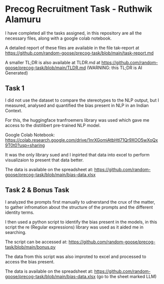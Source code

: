 # Precog Recruitment Task - Ruthwik Alamuru
I have completed all the tasks assigned, in this repository are all the necessary files, along with a google colab notebook.

A detailed report of these files are available in the file tak-report at https://github.com/random-goose/precog-task/blob/main/task-report.md

A smaller TL;DR is also available at TLDR.md at https://github.com/random-goose/precog-task/blob/main/TLDR.md
(WARNING: this TL;DR is AI Generated)

## Task 1
I did not use the dataset to compare the stereotypes to the NLP output, but I measured, analysed and quantified the bias present in NLP in an Indian Context.

For this, the huggingface tranfroemers library was used which gave me access to the distilibert pre-trained NLP model.

Google Colab Notebook: https://colab.research.google.com/drive/1nrXGomiAtbHtl71Qr9XOO5wXoQx9T0t0?usp=sharing

It was the only library sued and I inpirted that data into excel to perform visualizaion to present that data better.

The data is available on the spreadsheet at: https://github.com/random-goose/precog-task/blob/main/bias-data.xlsx

## Task 2 & Bonus Task
I analyzed the prompts first manually to udnerstand the crux of the matter, to gather infromation about the structure of the prompts and the different identity terms. 

I then used a python script to identify the bias present in the models, in this script the re (Regular expressions) library was used as it aided me in searching.

The script can be accessed at: https://github.com/random-goose/precog-task/blob/main/bonus.py

The data from this script was also improted to excel and processed to access the bias present.

The data is available on the spreadsheet at: https://github.com/random-goose/precog-task/blob/main/bias-data.xlsx
(go to the sheet marked LLM)
